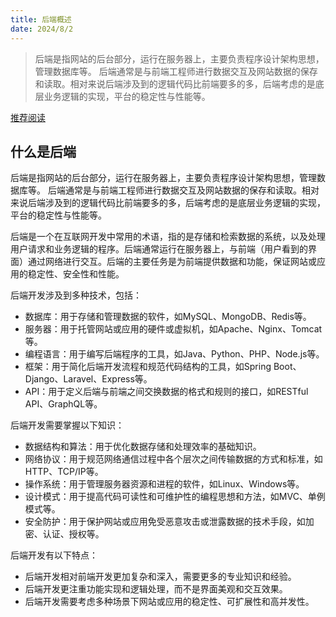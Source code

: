 ```yaml
---
title: 后端概述
date: 2024/8/2
---
```

> 后端是指网站的后台部分，运行在服务器上，主要负责程序设计架构思想，管理数据库等。 后端通常是与前端工程师进行数据交互及网站数据的保存和读取。相对来说后端涉及到的逻辑代码比前端要多的多，后端考虑的是底层业务逻辑的实现，平台的稳定性与性能等。

[推荐阅读](https://medium.com/@paulswail/back-end-primer-for-front-end-web-developers-80339b5b5c3a)

## 什么是后端
后端是指网站的后台部分，运行在服务器上，主要负责程序设计架构思想，管理数据库等。 后端通常是与前端工程师进行数据交互及网站数据的保存和读取。相对来说后端涉及到的逻辑代码比前端要多的多，后端考虑的是底层业务逻辑的实现，平台的稳定性与性能等。

后端是一个在互联网开发中常用的术语，指的是存储和检索数据的系统，以及处理用户请求和业务逻辑的程序。后端通常运行在服务器上，与前端（用户看到的界面）通过网络进行交互。后端的主要任务是为前端提供数据和功能，保证网站或应用的稳定性、安全性和性能。

后端开发涉及到多种技术，包括：
- 数据库：用于存储和管理数据的软件，如MySQL、MongoDB、Redis等。
- 服务器：用于托管网站或应用的硬件或虚拟机，如Apache、Nginx、Tomcat等。
- 编程语言：用于编写后端程序的工具，如Java、Python、PHP、Node.js等。
- 框架：用于简化后端开发流程和规范代码结构的工具，如Spring Boot、Django、Laravel、Express等。
- API：用于定义后端与前端之间交换数据的格式和规则的接口，如RESTful API、GraphQL等。

后端开发需要掌握以下知识：
- 数据结构和算法：用于优化数据存储和处理效率的基础知识。
- 网络协议：用于规范网络通信过程中各个层次之间传输数据的方式和标准，如HTTP、TCP/IP等。
- 操作系统：用于管理服务器资源和进程的软件，如Linux、Windows等。
- 设计模式：用于提高代码可读性和可维护性的编程思想和方法，如MVC、单例模式等。
- 安全防护：用于保护网站或应用免受恶意攻击或泄露数据的技术手段，如加密、认证、授权等。

后端开发有以下特点：
- 后端开发相对前端开发更加复杂和深入，需要更多的专业知识和经验。
- 后端开发更注重功能实现和逻辑处理，而不是界面美观和交互效果。
- 后端开发需要考虑多种场景下网站或应用的稳定性、可扩展性和高并发性。

